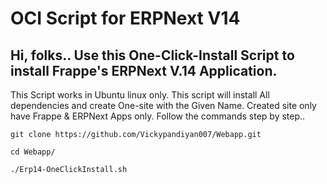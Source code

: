 # OCI Script for ERPNext V14

## Hi, folks.. Use this One-Click-Install Script to install Frappe's ERPNext V.14 Application.

This Script works in Ubuntu linux only. 
This script will install All dependencies and create One-site with the Given Name.
Created site only have Frappe & ERPNext Apps only.
Follow the commands step by step..

``` git clone https://github.com/Vickypandiyan007/Webapp.git ```

``` cd Webapp/ ```

``` ./Erp14-OneClickInstall.sh ```





